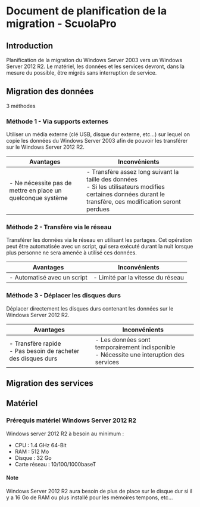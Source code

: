 
# Document de planification de la migration - ScuolaPro

## Introduction

Planification de la migration du Windows Server 2003 vers un Windows Server 2012 R2.
Le matériel, les données et les services devront, dans la mesure du possible, être migrés sans interruption de service.

## Migration des données

3 méthodes

### Méthode 1 - Via supports externes

Utiliser un média externe (clé USB, disque dur externe, etc...) sur lequel on copie les données du Windows Server 2003 afin de pouvoir les transférer sur le Windows Server 2012 R2.

|Avantages|Inconvénients|
|---------|-------------|
| - Ne nécessite pas de mettre en place un quelconque système|- Transfère assez long suivant la taille des données <br> - Si les utilisateurs modifies certaines données durant le transfère, ces modification seront perdues |

### Méthode 2 - Transfère via le réseau

Transférer les données via le réseau en utilisant les partages. Cet opération peut être automatisée avec un script, qui sera exécuté durant la nuit lorsque plus personne ne sera amenée à utilisé ces données.

|Avantages|Inconvénients|
|---------|-------------|
|- Automatisé avec un script|- Limité par la vitesse du réseau|

### Méthode 3 - Déplacer les disques durs

Déplacer directement les disques durs contenant les données sur le Windows Server 2012 R2.

|Avantages|Inconvénients|
|---------|-------------|
|- Transfère rapide <br> - Pas besoin de racheter des disques durs|- Les données sont temporairement indisponible <br> - Nécessite une interuption des services|


## Migration des services

## Matériel
### Prérequis matériel Windows Server 2012 R2
Windows server 2012 R2 à besoin au minimum :
* CPU : 1.4 GHz 64-Bit
* RAM : 512 Mo
* Disque : 32 Go
* Carte réseau : 10/100/1000baseT

#### Note
Windows Server 2012 R2 aura besoin de plus de place sur le disque dur si il y a 16 Go de RAM ou plus installé pour les mémoires tempons, etc...
